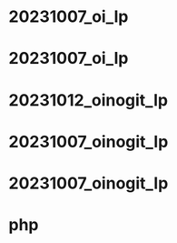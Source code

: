 # 20231007_oi_lp
# 20231007_oi_lp
# 20231012_oinogit_lp
# 20231007_oinogit_lp
# 20231007_oinogit_lp
# php
